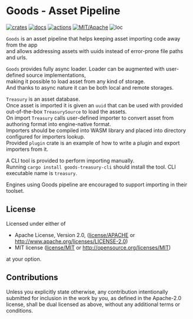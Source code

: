 # Goods - Asset Pipeline

[![crates](https://img.shields.io/crates/v/goods.svg?style=for-the-badge&label=goods)](https://crates.io/crates/goods)
[![docs](https://img.shields.io/badge/docs.rs-goods-66c2a5?style=for-the-badge&labelColor=555555&logoColor=white)](https://docs.rs/goods)
[![actions](https://img.shields.io/github/workflow/status/zakarumych/goods/badge/master?style=for-the-badge)](https://github.com/zakarumych/goods/actions?query=workflow%3ARust)
[![MIT/Apache](https://img.shields.io/badge/license-MIT%2FApache-blue.svg?style=for-the-badge)](COPYING)
![loc](https://img.shields.io/tokei/lines/github/zakarumych/goods?style=for-the-badge)


`Goods` is an asset pipeline that helps keeping asset importing code away from the app\
and allows addressing assets with uuids instead of error-prone file paths and urls.

`Goods` provides fully async loader. Loader can be augmented with user-defined source implementations,\
making it possible to load asset from any kind of storage.\
And thanks to async nature it can be both local and remote storages.

`Treasury` is an asset database.\
Once asset is imported it is given an `uuid` that can be used with provided out-of-the-box `TreasurySource` to load the assets.\
On import `Treasury` calls user-defined importer to convert asset from authoring format into engine-native format.\
Importers should be compiled into WASM library and placed into directory configured for importers lookup.\
Provided `plugin` crate is an example of how to write a plugin and export importers from it.

A CLI tool is provided to perform importing manually.\
Running `cargo install goods-treasury-cli` should install the tool. CLI executable name is `treasury`.

Engines using Goods pipeline are encouraged to support importing in their toolset.

## License

Licensed under either of

* Apache License, Version 2.0, ([license/APACHE](license/APACHE) or http://www.apache.org/licenses/LICENSE-2.0)
* MIT license ([license/MIT](license/MIT) or http://opensource.org/licenses/MIT)

at your option.

## Contributions

Unless you explicitly state otherwise, any contribution intentionally submitted for inclusion in the work by you, as defined in the Apache-2.0 license, shall be dual licensed as above, without any additional terms or conditions.
